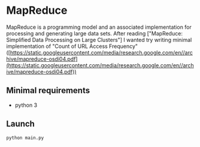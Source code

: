 # MapReduce

MapReduce is a programming model and an associated implementation for processing and generating large data sets. After reading ["MapReduce: Simplified Data Processing on Large Clusters"] I wanted try writing minimal implementation of "Count of URL Access Frequency" ([https://static.googleusercontent.com/media/research.google.com/en//archive/mapreduce-osdi04.pdf](https://static.googleusercontent.com/media/research.google.com/en//archive/mapreduce-osdi04.pdf))

## Minimal requirements

* python 3

## Launch

```
python main.py
```
